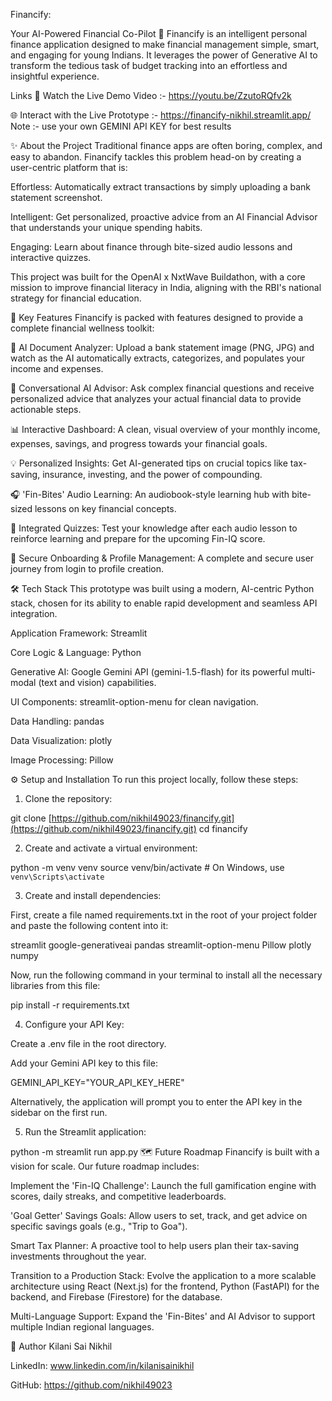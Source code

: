 Financify: 

Your AI-Powered Financial Co-Pilot 🚀
Financify is an intelligent personal finance application designed to make financial management simple, smart, and engaging for young Indians. It leverages the power of Generative AI to transform the tedious task of budget tracking into an effortless and insightful experience.

Links
🎥 Watch the Live Demo Video :- https://youtu.be/ZzutoRQfv2k

🌐 Interact with the Live Prototype :- https://financify-nikhil.streamlit.app/
Note :- use your own GEMINI API KEY for best results

✨ About the Project
Traditional finance apps are often boring, complex, and easy to abandon. Financify tackles this problem head-on by creating a user-centric platform that is:

Effortless: Automatically extract transactions by simply uploading a bank statement screenshot.

Intelligent: Get personalized, proactive advice from an AI Financial Advisor that understands your unique spending habits.

Engaging: Learn about finance through bite-sized audio lessons and interactive quizzes.

This project was built for the OpenAI x NxtWave Buildathon, with a core mission to improve financial literacy in India, aligning with the RBI's national strategy for financial education.

🌟 Key Features
Financify is packed with features designed to provide a complete financial wellness toolkit:

🤖 AI Document Analyzer: Upload a bank statement image (PNG, JPG) and watch as the AI automatically extracts, categorizes, and populates your income and expenses.

💬 Conversational AI Advisor: Ask complex financial questions and receive personalized advice that analyzes your actual financial data to provide actionable steps.

📊 Interactive Dashboard: A clean, visual overview of your monthly income, expenses, savings, and progress towards your financial goals.

💡 Personalized Insights: Get AI-generated tips on crucial topics like tax-saving, insurance, investing, and the power of compounding.

🎧 'Fin-Bites' Audio Learning: An audiobook-style learning hub with bite-sized lessons on key financial concepts.

🧠 Integrated Quizzes: Test your knowledge after each audio lesson to reinforce learning and prepare for the upcoming Fin-IQ score.

👤 Secure Onboarding & Profile Management: A complete and secure user journey from login to profile creation.

🛠️ Tech Stack
This prototype was built using a modern, AI-centric Python stack, chosen for its ability to enable rapid development and seamless API integration.

Application Framework: Streamlit

Core Logic & Language: Python

Generative AI: Google Gemini API (gemini-1.5-flash) for its powerful multi-modal (text and vision) capabilities.

UI Components: streamlit-option-menu for clean navigation.

Data Handling: pandas

Data Visualization: plotly

Image Processing: Pillow

⚙️ Setup and Installation
To run this project locally, follow these steps:

1. Clone the repository:

git clone [https://github.com/nikhil49023/financify.git](https://github.com/nikhil49023/financify.git)
cd financify

2. Create and activate a virtual environment:

python -m venv venv
source venv/bin/activate  # On Windows, use `venv\Scripts\activate`

3. Create and install dependencies:

First, create a file named requirements.txt in the root of your project folder and paste the following content into it:

streamlit
google-generativeai
pandas
streamlit-option-menu
Pillow
plotly
numpy

Now, run the following command in your terminal to install all the necessary libraries from this file:

pip install -r requirements.txt

4. Configure your API Key:

Create a .env file in the root directory.

Add your Gemini API key to this file:

GEMINI_API_KEY="YOUR_API_KEY_HERE"

Alternatively, the application will prompt you to enter the API key in the sidebar on the first run.

5. Run the Streamlit application:

python -m streamlit run app.py
🗺️ Future Roadmap
Financify is built with a vision for scale. Our future roadmap includes:

Implement the 'Fin-IQ Challenge': Launch the full gamification engine with scores, daily streaks, and competitive leaderboards.

'Goal Getter' Savings Goals: Allow users to set, track, and get advice on specific savings goals (e.g., "Trip to Goa").

Smart Tax Planner: A proactive tool to help users plan their tax-saving investments throughout the year.

Transition to a Production Stack: Evolve the application to a more scalable architecture using React (Next.js) for the frontend, Python (FastAPI) for the backend, and Firebase (Firestore) for the database.

Multi-Language Support: Expand the 'Fin-Bites' and AI Advisor to support multiple Indian regional languages.

👤 Author
Kilani Sai Nikhil

LinkedIn: www.linkedin.com/in/kilanisainikhil

GitHub: https://github.com/nikhil49023

